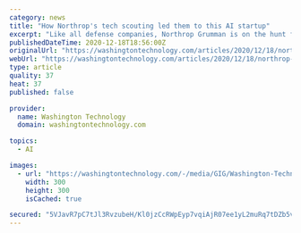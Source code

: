 ```yaml
---
category: news
title: "How Northrop's tech scouting led them to this AI startup"
excerpt: "Like all defense companies, Northrop Grumman is on the hunt for technologies outside of its own industry that could be beneficial to themselves and their customers. Here's how that search led Northrop to invest some equity in a Philadelphia-based AI startup and how others can at least get on the radar."
publishedDateTime: 2020-12-18T18:56:00Z
originalUrl: "https://washingtontechnology.com/articles/2020/12/18/northrop-deepwave-investment.aspx"
webUrl: "https://washingtontechnology.com/articles/2020/12/18/northrop-deepwave-investment.aspx"
type: article
quality: 37
heat: 37
published: false

provider:
  name: Washington Technology
  domain: washingtontechnology.com

topics:
  - AI

images:
  - url: "https://washingtontechnology.com/-/media/GIG/Washington-Technology/Staff/Ross-Wilkers.jpg"
    width: 300
    height: 300
    isCached: true

secured: "5VJavR7pC7tJl3RvzubeH/Kl0jzCcRWpEyp7vqiAjR07ee1yL2muRq7tDZb5vc74gQ/EL/eI6AHvM1nCpoHpoS7RCqnamjZzQqVAVCLP+TrcF/Ti/J/cvc9UmmB8aPBv6ZPrWmcZInpbzXi0Rud/YQ1GxiMaztFhHnUrDfLoe2uCwr/6Mqop2XmGFz4b+WG3esHXdwEnoRL08V5Mlb9FArqBX3y9M3/Fq50fnIRvxkDN5yUyswQnP21LXZjYhb7/Hp7oZivkWsaZpArtxPrHjW/M9ed5L4pYr3uh6JKzNgA1VGG4FIxmw6L0EDF0OVR7vF1x+/en7f/N4Wda2b4zB/qEZLRbGStwln8pVRUFu3s=;wSN1KDlCBiydUSVAQ6qmXw=="
---
```


